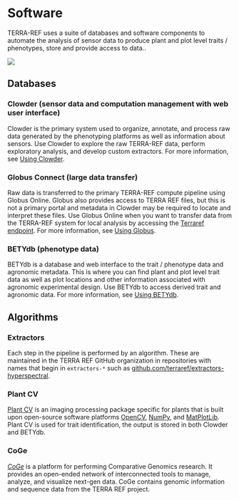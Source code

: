# Software

TERRA-REF uses a suite of databases and software components to automate the analysis of sensor data to produce plant and plot level traits / phenotypes, store and provide access to data..

![](../.gitbook/assets/terraref-pipeline-simple-v4.jpg)

## Databases

### Clowder \(sensor data and computation management with web user interface\)

Clowder is the primary system used to organize, annotate, and process raw data generated by the phenotyping platforms as well as information about sensors. Use Clowder to explore the raw TERRA-REF data, perform exploratory analysis, and develop custom extractors. For more information, see [Using Clowder]().

### Globus Connect \(large data transfer\)

Raw data is transferred to the primary TERRA-REF compute pipeline using Globus Online. Globus also provides access to TERRA REF files, but this is not a primary portal and metadata in Clowder may be required to locate and interpret these files. Use Globus Online when you want to transfer data from the TERRA-REF system for local analysis by accessing the [Terraref endpoint](https://www.globus.org/app/endpoints/403204c4-6004-11e6-8316-22000b97daec/overview). For more information, see [Using Globus]().

### **BETYdb \(phenotype data\)**

BETYdb is a database and web interface to the trait / phenotype data and agronomic metadata. This is where you can find plant and plot level trait data as well as plot locations and other information associated with agronomic experimental design. Use BETYdb to access derived trait and agronomic data. For more information, see [Using BETYdb]().

## Algorithms

### Extractors

Each step in the pipeline is performed by an algorithm. These are maintained in the TERRA REF GitHub organization in repositories with names that begin in `extractors-*` such as [github.com/terraref/extractors-hyperspectral](https://github.com/terraref/extractors-hyperspectral).

### Plant CV

[Plant CV](http://plantcv.danforthcenter.org/) is an imaging processing package specific for plants that is built upon open-source software platforms [OpenCV](http://opencv.org/), [NumPy](http://www.numpy.org/), and [MatPlotLib](http://matplotlib.org/). Plant CV is used for trait identification, the output is stored in both Clowder and BETYdb.

### **CoGe**

[_CoGe_](https://genomevolution.org/coge/) is a platform for performing Comparative Genomics research. It provides an open-ended network of interconnected tools to manage, analyze, and visualize next-gen data. CoGe contains genomic information and sequence data from the TERRA REF project. 

